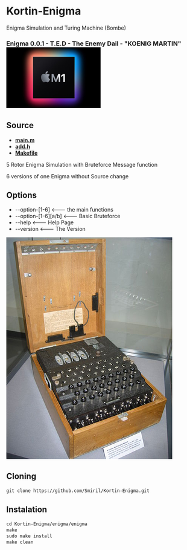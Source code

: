# Kortin-Enigma
 Enigma Simulation and Turing Machine (Bombe)
### Enigma 0.0.1 - T.E.D - The Enemy Dail - "KOENIG MARTIN" ![alt text](images/Apple_m1.jpeg "MADE with Love for MacOS")

## Source

* **[main.m](main.m)** 
* **[add.h](add.h)**
* **[Makefile](Makefile)**

 5 Rotor Enigma Simulation with Bruteforce Message function

 6 versions of one Enigma without Source change

## Options

* --option-[1-6]         <--- the main functions
* --option-[1-6][a/b]    <--- Basic Bruteforce
* --help                 <--- Help Page
* --version              <--- The Version

![alt text](images/enigma.jpeg "3 Rotor Enigma")


## Cloning

```
git clone https://github.com/Smiril/Kortin-Enigma.git
```

## Instalation

```
cd Kortin-Enigma/enigma/enigma
make
sudo make install
make clean
```
